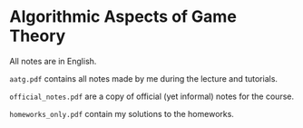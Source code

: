 # Algorithmic Aspects of Game Theory

All notes are in English.

`aatg.pdf` contains all notes made by me during the lecture and tutorials.

`official_notes.pdf` are a copy of official (yet informal) notes for the course.

`homeworks_only.pdf` contain my solutions to the homeworks.
